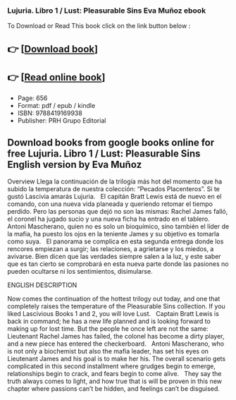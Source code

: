 ### Lujuria. Libro 1 / Lust: Pleasurable Sins Eva Muñoz ebook

To Download or Read This book click on the link button below :

## 👉  [**[Download book](http://ebooksharez.info/download.php?group=book&from=github.com&id=673651&lnk=1079 "Download book")**]

## 👉  [**[Read online book](http://ebooksharez.info/download.php?group=book&from=github.com&id=673651&lnk=1079 "Read online book")**]


* Page: 656
* Format: pdf / epub / kindle
* ISBN: 9788419169938
* Publisher: PRH Grupo Editorial



## Download books from google books online for free Lujuria. Libro 1 / Lust: Pleasurable Sins English version by Eva Muñoz


Overview
Llega la continuación de la trilogía más hot del momento que ha subido la temperatura de nuestra colección: “Pecados Placenteros”. Si te gustó Lascivia amarás Lujuria.
  
 El capitán Bratt Lewis está de nuevo en el comando, con una nueva vida planeada y queriendo retomar el tiempo perdido. Pero las personas que dejó no son las mismas: Rachel James falló, el coronel ha jugado sucio y una nueva ficha ha entrado en el tablero. Antoni Mascherano, quien no es solo un bioquímico, sino también el líder de la mafia, ha puesto los ojos en la teniente James y su objetivo es tomarla como suya.
  
 El panorama se complica en esta segunda entrega donde los rencores empiezan a surgir; las relaciones, a agrietarse y los miedos, a avivarse. Bien dicen que las verdades siempre salen a la luz, y este saber que es tan cierto se comprobará en esta nueva parte donde las pasiones no pueden ocultarse ni los sentimientos, disimularse.

ENGLISH DESCRIPTION

Now comes the continuation of the hottest trilogy out today, and one that completely raises the temperature of the Pleasurable Sins collection. If you liked Lascivious Books 1 and 2, you will love Lust.
  
 Captain Bratt Lewis is back in command; he has a new life planned and is looking forward to making up for lost time. But the people he once left are not the same: Lieutenant Rachel James has failed, the colonel has become a dirty player, and a new piece has entered the checkerboard.
  
 Antoni Mascherano, who is not only a biochemist but also the mafia leader, has set his eyes on Lieutenant James and his goal is to make her his. The overall scenario gets complicated in this second installment where grudges begin to emerge, relationships begin to crack, and fears begin to come alive.
  
 They say the truth always comes to light, and how true that is will be proven in this new chapter where passions can’t be hidden, and feelings can’t be disguised.



